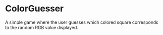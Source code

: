 # ColorGuesser
A simple game where the user guesses which colored square corresponds to the random RGB value displayed.
